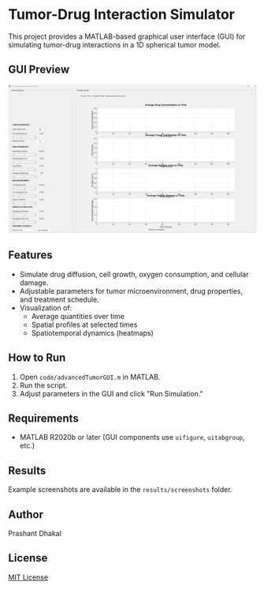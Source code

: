# Tumor-Drug Interaction Simulator

This project provides a MATLAB-based graphical user interface (GUI) for simulating tumor-drug interactions in a 1D spherical tumor model.

## GUI Preview

![Tumor Drug Interaction Simulator GUI](results/github4.png)

## Features
- Simulate drug diffusion, cell growth, oxygen consumption, and cellular damage.
- Adjustable parameters for tumor microenvironment, drug properties, and treatment schedule.
- Visualization of:
  - Average quantities over time
  - Spatial profiles at selected times
  - Spatiotemporal dynamics (heatmaps)

## How to Run
1. Open `code/advancedTumorGUI.m` in MATLAB.
2. Run the script.
3. Adjust parameters in the GUI and click "Run Simulation."

## Requirements
- MATLAB R2020b or later (GUI components use `uifigure`, `uitabgroup`, etc.)

## Results
Example screenshots are available in the `results/screenshots` folder.

## Author
Prashant Dhakal

## License
[MIT License](LICENSE)
